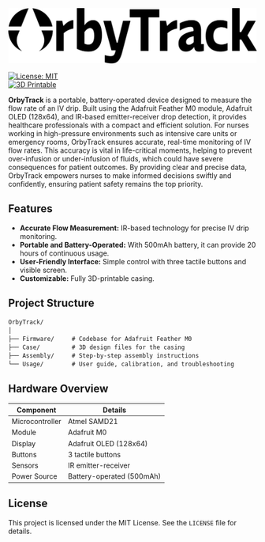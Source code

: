<img src="orbytrack_name_logo.png" style="width:auto;height:auto;max-height:120px;" />

[![License: MIT](https://img.shields.io/badge/License-MIT-green.svg)](https://opensource.org/licenses/MIT)  
[![3D Printable](https://img.shields.io/badge/3D%20Printable-Yes-blue.svg)](https://github.com/yourusername/OrbyTrack/tree/main/Case)  

**OrbyTrack** is a portable, battery-operated device designed to measure the flow rate of an IV drip. Built using the Adafruit Feather M0 module, Adafruit OLED (128x64), and IR-based emitter-receiver drop detection, it provides healthcare professionals with a compact and efficient solution. For nurses working in high-pressure environments such as intensive care units or emergency rooms, OrbyTrack ensures accurate, real-time monitoring of IV flow rates. This accuracy is vital in life-critical moments, helping to prevent over-infusion or under-infusion of fluids, which could have severe consequences for patient outcomes. By providing clear and precise data, OrbyTrack empowers nurses to make informed decisions swiftly and confidently, ensuring patient safety remains the top priority. 



## Features  

- **Accurate Flow Measurement:** IR-based technology for precise IV drip monitoring.  
- **Portable and Battery-Operated:** With 500mAh battery, it can provide 20 hours of continuous usage.  
- **User-Friendly Interface:** Simple control with three tactile buttons and visible screen.  
- **Customizable:** Fully 3D-printable casing.  



## Project Structure  

```markdown
OrbyTrack/  
│  
├── Firmware/     # Codebase for Adafruit Feather M0  
├── Case/         # 3D design files for the casing  
├── Assembly/     # Step-by-step assembly instructions  
└── Usage/        # User guide, calibration, and troubleshooting 
```


## Hardware Overview  

| **Component**       | **Details**                 |  
|----------------------|-----------------------------|  
| Microcontroller      | Atmel SAMD21       |  
| Module              | Adafruit M0    | 
| Display              | Adafruit OLED (128x64)     |  
| Buttons              | 3 tactile buttons          |  
| Sensors              | IR emitter-receiver  |  
| Power Source         | Battery-operated (500mAh)        |  



## License  

This project is licensed under the MIT License. See the `LICENSE` file for details. 